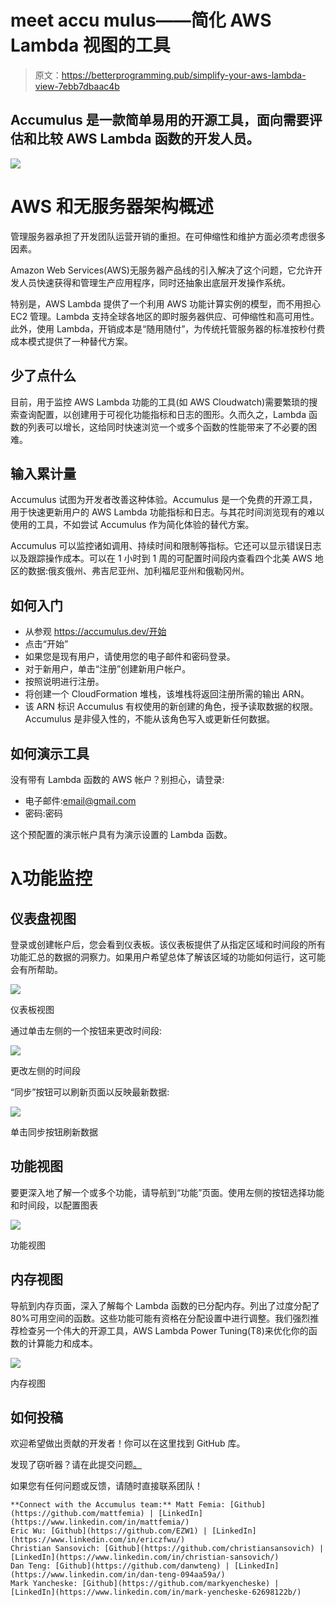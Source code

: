 # meet accu mulus——简化 AWS Lambda 视图的工具

> 原文：<https://betterprogramming.pub/simplify-your-aws-lambda-view-7ebb7dbaac4b>

## Accumulus 是一款简单易用的开源工具，面向需要评估和比较 AWS Lambda 函数的开发人员。

![](img/ab71e6d9672358b7ec40bf04af71d8f5.png)

# **AWS 和无服务器架构概述**

管理服务器承担了开发团队运营开销的重担。在可伸缩性和维护方面必须考虑很多因素。

Amazon Web Services(AWS)无服务器产品线的引入解决了这个问题，它允许开发人员快速获得和管理生产应用程序，同时还抽象出底层开发操作系统。

特别是，AWS Lambda 提供了一个利用 AWS 功能计算实例的模型，而不用担心 EC2 管理。Lambda 支持全球各地区的即时服务器供应、可伸缩性和高可用性。此外，使用 Lambda，开销成本是“随用随付”，为传统托管服务器的标准按秒付费成本模式提供了一种替代方案。

## **少了点什么**

目前，用于监控 AWS Lambda 功能的工具(如 AWS Cloudwatch)需要繁琐的搜索查询配置，以创建用于可视化功能指标和日志的图形。久而久之，Lambda 函数的列表可以增长，这给同时快速浏览一个或多个函数的性能带来了不必要的困难。

## **输入累计量**

Accumulus 试图为开发者改善这种体验。Accumulus 是一个免费的开源工具，用于快速更新用户的 AWS Lambda 功能指标和日志。与其花时间浏览现有的难以使用的工具，不如尝试 Accumulus 作为简化体验的替代方案。

Accumulus 可以监控诸如调用、持续时间和限制等指标。它还可以显示错误日志以及跟踪操作成本。可以在 1 小时到 1 周的可配置时间段内查看四个北美 AWS 地区的数据:俄亥俄州、弗吉尼亚州、加利福尼亚州和俄勒冈州。

## **如何入门**

*   从参观 https://accumulus.dev/开始
*   点击“开始”
*   如果您是现有用户，请使用您的电子邮件和密码登录。
*   对于新用户，单击“注册”创建新用户帐户。
*   按照说明进行注册。
*   将创建一个 CloudFormation 堆栈，该堆栈将返回注册所需的输出 ARN。
*   该 ARN 标识 Accumulus 有权使用的新创建的角色，授予读取数据的权限。Accumulus 是非侵入性的，不能从该角色写入或更新任何数据。

## **如何演示工具**

没有带有 Lambda 函数的 AWS 帐户？别担心，请登录:

*   电子邮件:email@gmail.com
*   密码:密码

这个预配置的演示帐户具有为演示设置的 Lambda 函数。

# **λ功能监控**

## **仪表盘视图**

登录或创建帐户后，您会看到仪表板。该仪表板提供了从指定区域和时间段的所有功能汇总的数据的洞察力。如果用户希望总体了解该区域的功能如何运行，这可能会有所帮助。

![](img/42d718bf4052a7245d0efde029100c49.png)

仪表板视图

通过单击左侧的一个按钮来更改时间段:

![](img/9cff47f803e31137e8256cd33ebcfc03.png)

更改左侧的时间段

“同步”按钮可以刷新页面以反映最新数据:

![](img/91f83d2f4858b2d80fcc2ac15f186de1.png)

单击同步按钮刷新数据

## **功能视图**

要更深入地了解一个或多个功能，请导航到“功能”页面。使用左侧的按钮选择功能和时间段，以配置图表

![](img/0ec48a0b321b6929bb3cb217dda73429.png)

功能视图

## **内存视图**

导航到内存页面，深入了解每个 Lambda 函数的已分配内存。列出了过度分配了 80%可用空间的函数。这些功能可能有资格在分配设置中进行调整。我们强烈推荐检查另一个伟大的开源工具，AWS Lambda Power Tuning(T8)来优化你的函数的计算能力和成本。

![](img/f70561259f97139fa5301f4a23eb08ef.png)

内存视图

## **如何投稿**

欢迎希望做出贡献的开发者！你可以在这里找到 GitHub 库。

发现了窃听器？请在此提交问题[。](https://github.com/oslabs-beta/Accumulus/issues/new/choose)

如果您有任何问题或反馈，请随时直接联系团队！

```
**Connect with the Accumulus team:** Matt Femia: [Github](https://github.com/mattfemia) | [LinkedIn](https://www.linkedin.com/in/mattfemia/)
Eric Wu: [Github](https://github.com/EZW1) | [LinkedIn](https://www.linkedin.com/in/ericzfwu/)
Christian Sansovich: [Github](https://github.com/christiansansovich) | [LinkedIn](https://www.linkedin.com/in/christian-sansovich/)
Dan Teng: [Github](https://github.com/danwteng) | [LinkedIn](https://www.linkedin.com/in/dan-teng-094aa59a/)
Mark Yancheske: [Github](https://github.com/markyencheske) | [LinkedIn](https://www.linkedin.com/in/mark-yencheske-62698122b/)
```
